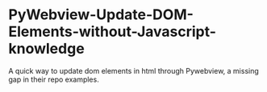 # PyWebview-Update-DOM-Elements-without-Javascript-knowledge
A quick way to update dom elements in html through Pywebview, a missing gap in their repo examples. 
